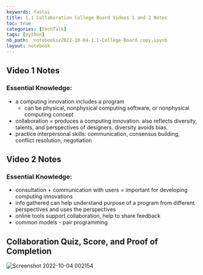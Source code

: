 ```yaml
---
keywords: fastai
title: 1.1 Collaboration College Board Videos 1 and 2 Notes
toc: true
categories: [TechTalk]
tags: [python]
nb_path: _notebooks/2022-10-04-1.1-College-Board copy.ipynb
layout: notebook
---
```


<!--
#################################################
### THIS FILE WAS AUTOGENERATED! DO NOT EDIT! ###
#################################################
# file to edit: _notebooks/2022-10-04-1.1-College-Board copy.ipynb
-->

<div class="container" id="notebook-container">
        
<div class="cell border-box-sizing text_cell rendered"><div class="inner_cell">
<div class="text_cell_render border-box-sizing rendered_html">
<h2 id="Video-1-Notes">Video 1 Notes<a class="anchor-link" href="#Video-1-Notes"> </a></h2><h3 id="Essential-Knowledge:">Essential Knowledge:<a class="anchor-link" href="#Essential-Knowledge:"> </a></h3><ul>
<li>a computing innovation includes a program<ul>
<li>can be physical, nonphysical computing software, or nonphysical computing concept</li>
</ul>
</li>
<li>collaboration = produces a computing innovation. also reflects diversity, talents, and perspectives of designers. diversity avoids bias.</li>
<li>practice interpersonal skills: communication, consensus building, conflict resolution, negotiation</li>
</ul>

</div>
</div>
</div>
<div class="cell border-box-sizing text_cell rendered"><div class="inner_cell">
<div class="text_cell_render border-box-sizing rendered_html">
<h2 id="Video-2-Notes">Video 2 Notes<a class="anchor-link" href="#Video-2-Notes"> </a></h2><h3 id="Essential-Knowledge:">Essential Knowledge:<a class="anchor-link" href="#Essential-Knowledge:"> </a></h3><ul>
<li>consultation + communication with users = important for developing computing innovations</li>
<li>info gathered can help understand purpose of a program from different perspectives and uses the perspectives</li>
<li>online tools support collaboration, help to share feedback</li>
<li>common models - pair programming</li>
</ul>

</div>
</div>
</div>
<div class="cell border-box-sizing text_cell rendered"><div class="inner_cell">
<div class="text_cell_render border-box-sizing rendered_html">
<h2 id="Collaboration-Quiz,-Score,-and-Proof-of-Completion">Collaboration Quiz, Score, and Proof of Completion<a class="anchor-link" href="#Collaboration-Quiz,-Score,-and-Proof-of-Completion"> </a></h2><p><img src="https://user-images.githubusercontent.com/51098969/193759016-e3d7812a-2e80-4b69-98a2-e68936e3f637.jpg" alt="Screenshot 2022-10-04 002154"></p>

</div>
</div>
</div>
</div>
 

